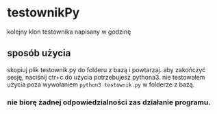# testownikPy
kolejny klon testownika napisany w godzinę

## sposób użycia
skopiuj plik testownik.py do folderu z bazą i powtarzaj. aby zakończyć sesję, naciśnij ctr+c
do użycia potrzebujesz pythona3. nie testowałem użycia poza wywołaniem ```python3 testownik.py``` w folderze z bazą.

### nie biorę żadnej odpowiedzialności zas działanie programu.